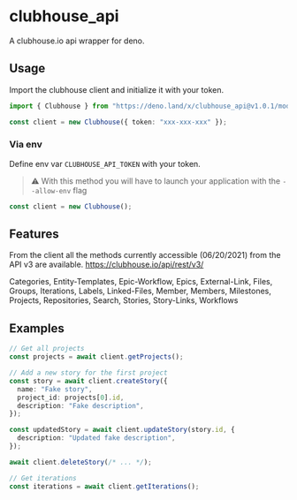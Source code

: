 # clubhouse_api

A clubhouse.io api wrapper for deno.

## Usage

Import the clubhouse client and initialize it with your token.

```ts
import { Clubhouse } from "https://deno.land/x/clubhouse_api@v1.0.1/mod.ts";

const client = new Clubhouse({ token: "xxx-xxx-xxx" });
```

### Via env

Define env var `CLUBHOUSE_API_TOKEN` with your token.

> :warning: With this method you will have to launch your application with the
> `--allow-env` flag

```ts
const client = new Clubhouse();
```

## Features

From the client all the methods currently accessible (06/20/2021) from the API
v3 are available. https://clubhouse.io/api/rest/v3/

Categories, Entity-Templates, Epic-Workflow, Epics, External-Link, Files,
Groups, Iterations, Labels, Linked-Files, Member, Members, Milestones, Projects,
Repositories, Search, Stories, Story-Links, Workflows

## Examples

```ts
// Get all projects
const projects = await client.getProjects();

// Add a new story for the first project
const story = await client.createStory({
  name: "Fake story",
  project_id: projects[0].id,
  description: "Fake description",
});

const updatedStory = await client.updateStory(story.id, {
  description: "Updated fake description",
});

await client.deleteStory(/* ... */);

// Get iterations
const iterations = await client.getIterations();
```

